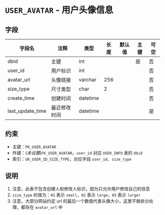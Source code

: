 # `USER_AVATAR` - 用户头像信息

## 字段

| 字段名           | 注释         | 类型     | 长度 | 默认值 | 主键 | 可空 |
| ---------------- | ------------ | -------- | ---- | ------ | ---- | ---- |
| dbid             | 主键         | int      |      |        | 是   | 否   |
| user_id          | 用户标识     | int      |      |        |      | 否   |
| avatar_url       | 头像链接     | varchar  | 256  |        |      | 否   |
| size_type        | 尺寸类型     | char     | 2    |        |      | 否   |
| create_time      | 创建时间     | datetime |      |        |      | 否   |
| last_update_time | 最近修改时间 | datetime |      |        |      | 是   |

## 约束

* 主键：`PK_USER_AVATAR`
* 外键：(*未设置*)`FK_USER_AVATAR`，`user_id` 对应 `USER_INFO` 表的 `dbid`
* 索引：`UK_USER_ID_SIZE_TYPE`，对应字段 `user_id`、`size_type`

## 说明

1. 注意，此表不包含创建人和修改人标识，因为只允许用户修改自己的信息
2. `size_type` 的值为：`01` 表示 `small`，`02` 表示 `large`，`03` 表示 `larger`
3. 注意，大部分网站约定 url 的最后一个数值代表头像大小，这里不做拆分处理，都存在 `avatar_url` 中
